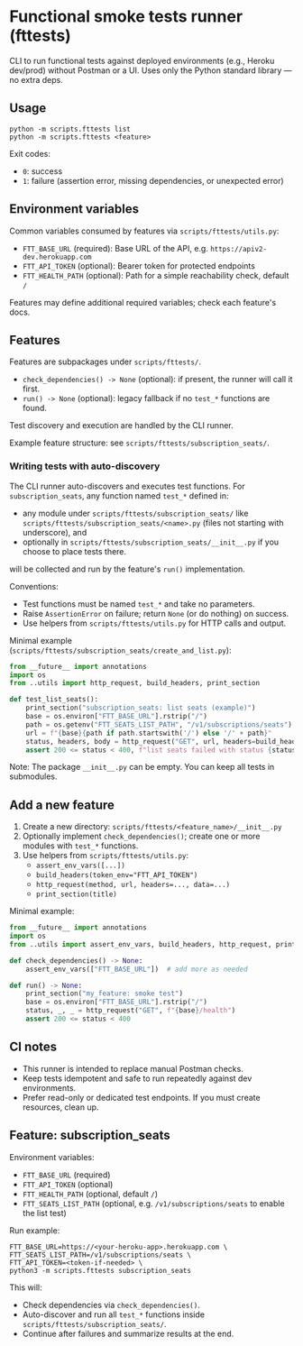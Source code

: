 # Functional smoke tests runner (fttests)

CLI to run functional tests against deployed environments (e.g., Heroku dev/prod)
without Postman or a UI. Uses only the Python standard library — no extra deps.

## Usage

```
python -m scripts.fttests list
python -m scripts.fttests <feature>
```

Exit codes:

- `0`: success
- `1`: failure (assertion error, missing dependencies, or unexpected error)

## Environment variables

Common variables consumed by features via `scripts/fttests/utils.py`:

- `FTT_BASE_URL` (required): Base URL of the API, e.g. `https://apiv2-dev.herokuapp.com`
- `FTT_API_TOKEN` (optional): Bearer token for protected endpoints
- `FTT_HEALTH_PATH` (optional): Path for a simple reachability check, default `/`

Features may define additional required variables; check each feature's docs.

## Features

Features are subpackages under `scripts/fttests/`.

- `check_dependencies() -> None` (optional): if present, the runner will call it first.
- `run() -> None` (optional): legacy fallback if no `test_*` functions are found.

Test discovery and execution are handled by the CLI runner.

Example feature structure: see `scripts/fttests/subscription_seats/`.

### Writing tests with auto-discovery

The CLI runner auto-discovers and executes test functions. For `subscription_seats`, any function named `test_*` defined in:

- any module under `scripts/fttests/subscription_seats/` like `scripts/fttests/subscription_seats/<name>.py` (files not starting with underscore), and
- optionally in `scripts/fttests/subscription_seats/__init__.py` if you choose to place tests there.

will be collected and run by the feature's `run()` implementation.

Conventions:

- Test functions must be named `test_*` and take no parameters.
- Raise `AssertionError` on failure; return `None` (or do nothing) on success.
- Use helpers from `scripts/fttests/utils.py` for HTTP calls and output.

Minimal example (`scripts/fttests/subscription_seats/create_and_list.py`):

```python
from __future__ import annotations
import os
from ..utils import http_request, build_headers, print_section

def test_list_seats():
    print_section("subscription_seats: list seats (example)")
    base = os.environ["FTT_BASE_URL"].rstrip("/")
    path = os.getenv("FTT_SEATS_LIST_PATH", "/v1/subscriptions/seats")
    url = f"{base}{path if path.startswith('/') else '/' + path}"
    status, headers, body = http_request("GET", url, headers=build_headers("FTT_API_TOKEN"))
    assert 200 <= status < 400, f"list seats failed with status {status}"
```

Note: The package `__init__.py` can be empty. You can keep all tests in submodules.

## Add a new feature

1. Create a new directory: `scripts/fttests/<feature_name>/__init__.py`
2. Optionally implement `check_dependencies()`; create one or more modules with `test_*` functions.
3. Use helpers from `scripts/fttests/utils.py`:
   - `assert_env_vars([...])`
   - `build_headers(token_env="FTT_API_TOKEN")`
   - `http_request(method, url, headers=..., data=...)`
   - `print_section(title)`

Minimal example:

```python
from __future__ import annotations
import os
from ..utils import assert_env_vars, build_headers, http_request, print_section

def check_dependencies() -> None:
    assert_env_vars(["FTT_BASE_URL"])  # add more as needed

def run() -> None:
    print_section("my_feature: smoke test")
    base = os.environ["FTT_BASE_URL"].rstrip("/")
    status, _, _ = http_request("GET", f"{base}/health")
    assert 200 <= status < 400
```

## CI notes

- This runner is intended to replace manual Postman checks.
- Keep tests idempotent and safe to run repeatedly against dev environments.
- Prefer read-only or dedicated test endpoints. If you must create resources, clean up.


## Feature: subscription_seats

Environment variables:

- `FTT_BASE_URL` (required)
- `FTT_API_TOKEN` (optional)
- `FTT_HEALTH_PATH` (optional, default `/`)
- `FTT_SEATS_LIST_PATH` (optional, e.g. `/v1/subscriptions/seats` to enable the list test)

Run example:

```
FTT_BASE_URL=https://<your-heroku-app>.herokuapp.com \
FTT_SEATS_LIST_PATH=/v1/subscriptions/seats \
FTT_API_TOKEN=<token-if-needed> \
python3 -m scripts.fttests subscription_seats
```

This will:

- Check dependencies via `check_dependencies()`.
- Auto-discover and run all `test_*` functions inside `scripts/fttests/subscription_seats/`.
- Continue after failures and summarize results at the end.
